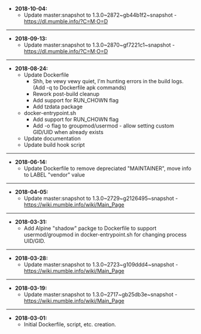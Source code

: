 * **2018-10-04:**
    * Update master:snapshot to 1.3.0~2872~gb44b1f2~snapshot - https://dl.mumble.info/?C=M;O=D
---
* **2018-09-13:**
    * Update master:snapshot to 1.3.0~2870~gf7221c1~snapshot - https://dl.mumble.info/?C=M;O=D
---
* **2018-08-24:**
    * Update Dockerfile
        * Shh, be vewy vewy quiet, I'm hunting errors in the build logs. (Add -q to Dockerfile apk commands)
        * Rework post-build cleanup
        * Add support for RUN_CHOWN flag
        * Add tzdata package
    * docker-entrypoint.sh
        * Add support for RUN_CHOWN flag
        * Add -o flag to groupmod/usermod - allow setting custom GID/UID when already exists
    * Update documentation
    * Update build hook script
---
* **2018-06-14:**
    * Update Dockerfile to remove depreciated "MAINTAINER", move info to LABEL "vendor" value
---
* **2018-04-05:**
    * Update master:snapshot to 1.3.0~2729~g2126495~snapshot - https://wiki.mumble.info/wiki/Main_Page
---
* **2018-03-31:**
    * Add Alpine "shadow" packge to Dockerfile to support usermod/groupmod in docker-entrypoint.sh for changing process UID/GID.
---
* **2018-03-28:**
    * Update master:snapshot to 1.3.0~2723~g109ddd4~snapshot - https://wiki.mumble.info/wiki/Main_Page
---
* **2018-03-19:**
    * Update master:snapshot to 1.3.0~2717~gb25db3e~snapshot - https://wiki.mumble.info/wiki/Main_Page
---
* **2018-03-01:**
    * Initial Dockerfile, script, etc. creation.
